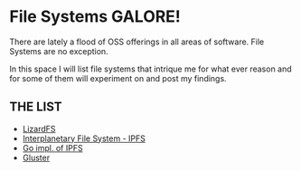 # File Systems GALORE!
There are lately a flood of OSS offerings in all areas of software. File Systems are no exception. 

In this space I will list file systems that intrique me for what ever reason and for some of them will experiment on and post my findings.




## THE LIST
* [LizardFS](https://lizardfs.com)
* [Interplanetary File System - IPFS](https://ipfs.io)
* [Go impl. of IPFS](https://github.com/ipfs/go-ipfs)
* [Gluster](https://www.gluster.org)
